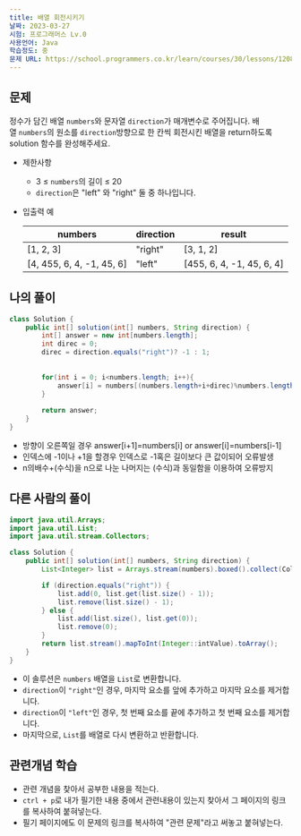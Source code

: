 ```yaml
---
title: 배열 회전시키기
날짜: 2023-03-27
시험: 프로그래머스 Lv.0
사용언어: Java
학습정도: 중
문제 URL: https://school.programmers.co.kr/learn/courses/30/lessons/120844
---
```

## 문제

정수가 담긴 배열 `numbers`와 문자열 `direction`가 매개변수로 주어집니다. 배열 `numbers`의 원소를 `direction`방향으로 한 칸씩 회전시킨 배열을 return하도록 solution 함수를 완성해주세요.

- 제한사항
    - 3 ≤ `numbers`의 길이 ≤ 20
    - `direction`은 "left" 와 "right" 둘 중 하나입니다.
- 입출력 예
    
    
    | numbers | direction | result |
    | --- | --- | --- |
    | [1, 2, 3] | "right" | [3, 1, 2] |
    | [4, 455, 6, 4, -1, 45, 6] | "left" | [455, 6, 4, -1, 45, 6, 4] |

## 나의 풀이

```java
class Solution {
    public int[] solution(int[] numbers, String direction) {
        int[] answer = new int[numbers.length];
        int direc = 0;
        direc = direction.equals("right")? -1 : 1;
        
        
        for(int i = 0; i<numbers.length; i++){
            answer[i] = numbers[(numbers.length+i+direc)%numbers.length];
        }
        
        return answer;
    }
}
```

- 방향이 오른쪽일 경우 answer[i+1]=numbers[i] or answer[i]=numbers[i-1]
- 인덱스에 -1이나 +1을 할경우 인덱스로 -1혹은 길이보다 큰 값이되어 오류발생
- n의배수+(수식)을 n으로 나눈 나머지는 (수식)과 동일함을 이용하여 오류방지

## 다른 사람의 풀이

```java
import java.util.Arrays;
import java.util.List;
import java.util.stream.Collectors;

class Solution {
    public int[] solution(int[] numbers, String direction) {
        List<Integer> list = Arrays.stream(numbers).boxed().collect(Collectors.toList());

        if (direction.equals("right")) {
            list.add(0, list.get(list.size() - 1));
            list.remove(list.size() - 1);
        } else {
            list.add(list.size(), list.get(0));
            list.remove(0);
        }
        return list.stream().mapToInt(Integer::intValue).toArray();
    }
}
```

- 이 솔루션은 `numbers` 배열을 `List`로 변환합니다.
- `direction`이 `"right"`인 경우, 마지막 요소를 앞에 추가하고 마지막 요소를 제거합니다.
- `direction`이 `"left"`인 경우, 첫 번째 요소를 끝에 추가하고 첫 번째 요소를 제거합니다.
- 마지막으로, `List`를 배열로 다시 변환하고 반환합니다.

## 관련개념 학습

- 관련 개념을 찾아서 공부한 내용을 적는다.
- `ctrl + p`로 내가 필기한 내용 중에서 관련내용이 있는지 찾아서 그 페이지의 링크를 복사하여 붙혀넣는다.
- 필기 페이지에도 이 문제의 링크를 복사하여 "관련 문제"라고 써놓고 붙혀넣는다.
